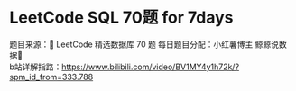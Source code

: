 # LeetCode SQL 70题 for 7days
题目来源：💙 LeetCode 精选数据库 70 题
每日题目分配：小红薯博主 鲸鲸说数据🐳  
b站详解指路：https://www.bilibili.com/video/BV1MY4y1h72k/?spm_id_from=333.788
